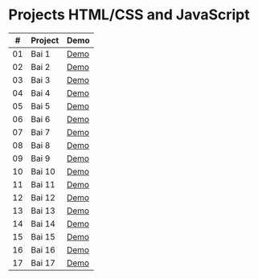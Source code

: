 
# Projects HTML/CSS and JavaScript


|  #  | Project                          | Demo                                                                         |
| :-: | -------------------------------- | ---------------------------------------------------------------------------- |
| 01  | Bai 1                            | [Demo](https://khangphan1121.github.io/30_Project_HTML_CSS_Javascript/Bai1/) |
| 02  | Bai 2                            | [Demo](https://khangphan1121.github.io/30_Project_HTML_CSS_Javascript/Bai2/) |
| 03  | Bai 3                            | [Demo](https://khangphan1121.github.io/30_Project_HTML_CSS_Javascript/Bai3/) |
| 04  | Bai 4                            | [Demo](https://khangphan1121.github.io/30_Project_HTML_CSS_Javascript/Bai4/) |
| 05  | Bai 5                            | [Demo](https://khangphan1121.github.io/30_Project_HTML_CSS_Javascript/Bai5/) |
| 06  | Bai 6                            | [Demo](https://khangphan1121.github.io/30_Project_HTML_CSS_Javascript/Bai6/) |
| 07  | Bai 7                            | [Demo](https://khangphan1121.github.io/30_Project_HTML_CSS_Javascript/Bai7/) |
| 08  | Bai 8                            | [Demo](https://khangphan1121.github.io/30_Project_HTML_CSS_Javascript/Bai8/) |
| 09  | Bai 9                            | [Demo](https://khangphan1121.github.io/30_Project_HTML_CSS_Javascript/Bai9/) |
| 10  | Bai 10                           | [Demo](https://khangphan1121.github.io/30_Project_HTML_CSS_Javascript/Bai10/)|
| 11  | Bai 11                           | [Demo](https://khangphan1121.github.io/30_Project_HTML_CSS_Javascript/Bai11/)|
| 12  | Bai 12                           | [Demo](https://khangphan1121.github.io/30_Project_HTML_CSS_Javascript/Bai12/)|
| 13  | Bai 13                           | [Demo](https://khangphan1121.github.io/30_Project_HTML_CSS_Javascript/Bai13/)|
| 14  | Bai 14                           | [Demo](https://khangphan1121.github.io/30_Project_HTML_CSS_Javascript/Bai14/)|
| 15  | Bai 15                           | [Demo](https://khangphan1121.github.io/30_Project_HTML_CSS_Javascript/Bai15/)|
| 16  | Bai 16                           | [Demo](https://khangphan1121.github.io/30_Project_HTML_CSS_Javascript/Bai16/)|
| 17  | Bai 17                           | [Demo](https://khangphan1121.github.io/30_Project_HTML_CSS_Javascript/Bai17/)|